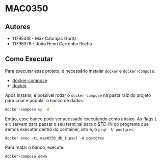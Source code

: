 # MAC0350

## Autores

- 11795418 - Max Cabrajac Goritz
- 11796378 - João Henri Carrenho Rocha

## Como Executar

Para executar esse projeto, é necessário instalar `docker` e `docker-compose`:
- [docker-compose](https://docs.docker.com/compose/install/)
- [docker](https://www.docker.com/)

Após instalar, é possível rodar o `docker-compose` na pasta raíz do projeto para criar e popular o banco de dados:
```sh
docker-compose up -d
``` 

Então, esse banco pode ser acessado executando como abaixo. As flags `i` e `t` servem para passar o seu terminal para o STD_IN do programa que iremos executar dentro do container, isto é, o `psql -U postgres`:
```
docker exec -ti mac0350_db_1 psql -U postgres
```

Para matar o banco, execute:
```sh
docker-compose down
```
